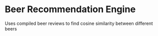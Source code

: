 # Beer Recommendation Engine
Uses compiled beer reviews to find cosine similarity between different beers